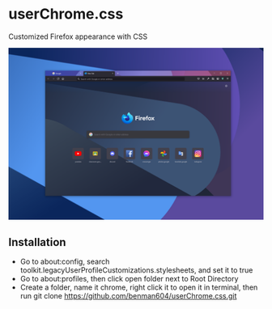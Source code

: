 # userChrome.css

Customized Firefox appearance with CSS  

![screenshot](screenshot.png)  

## Installation
- Go to about:config, search toolkit.legacyUserProfileCustomizations.stylesheets, and set it to true  
- Go to about:profiles, then click open folder next to Root Directory
- Create a folder, name it chrome, right click it to open it in terminal, then run git clone https://github.com/benman604/userChrome.css.git